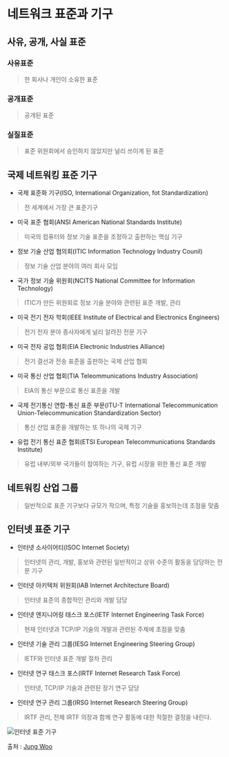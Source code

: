 # 네트워크 표준과 기구

## 사유, 공개, 사실 표준

### 사유표준
>한 회사나 개인이 소유한 표준

### 공개표준
>공개된 표준

### 실질표준
>표준 위원회에서 승인하지 않았지만 널리 쓰이게 된 표준

## 국제 네트워킹 표준 기구

* 국제 표준화 기구(ISO, International Organization, fot Standardization)
> 전 세계에서 가장 큰 표준기구

* 미국 표준 협회(ANSI American National Standards Institute)
>미국의 컴퓨터와 정보 기술 표준을 조정하고 출판하는 핵심 기구

* 정보 기술 산업 협의회(ITIC Information Technology Industry Counil)
> 정보 기술 산업 분야의 여러 회사 모임

* 국가 정보 기술 위원회(NCITS National Committee for Information Technology)
> ITIC가 만든 위원회로 정보 기술 분야와 관련된 표준 개발, 관리

* 미국 전기 전자 학회(IEEE Institute of Electrical and Electronics Engineers)
> 전기 전자 분야 종사자에게 널리 알려진 전문 기구

* 미국 전자 공업 협회(EIA Electronic Industries Alliance)
> 전기 결선과 전송 표준을 출판하는 국제 산업 협회

* 미국 통신 산업 협회(TIA Teleommunications Industry Association)
> EIA의 통신 부문으로 통신 표준을 개발

* 국제 전기통신 연합-통신 표준 부문(ITU-T International Telecommunication Union-Telecommunication Standardization Sector)
> 통신 산업 표준을 개발하는 또 하나의 국제 기구

* 유럽 전기 통신 표준 협회(ETSI European Telecommunications Standards Institute)
> 유럽 내부/외부 국가들이 참여하는 기구, 유럽 시장을 위한 통신 표준 개발

## 네트워킹 산업 그룹
>일반적으로 표준 기구보다 규모가 작으며, 특정 기술을 홍보하는데 초점을 맞춤

## 인터넷 표준 기구

* 인터넷 소사이어티(ISOC Internet Society)
> 인터넷의 관리, 개발, 홍보와 관련된 일반적이고 상위 수준의 활동을 담당하는 전문 기구

* 인터넷 아키텍처 위원회(IAB Internet Architecture Board)
> 인터넷 표준의 종합적인 관리와 개발 담당

* 인터넷 엔지니어링 태스크 포스(IETF Internet Engineering Task Force)
>현재 인터넷과 TCP/IP 기술의 개발과 관련된 주제에 초점을 맞춤

* 인터넷 기술 관리 그룹(IESG Internet Engineering Steering Group)
> IETF와 인터넷 표준 개발 절차 관리

* 인터넷 연구 태스크 포스(IRTF Internet Research Task Force)
> 인터넷, TCP/IP 기술과 관련된 장기 연구 담당

* 인터넷 연구 관리 그룹(IRSG Internet Research Steering Group)
> IRTF 관리, 전체 IRTF 의장과 함께 연구 활동에 대한 적절한 결정을 내린다.

![인터넷 표준 기구](http://4.bp.blogspot.com/-wVjVX0x9kls/UiQva-4h6dI/AAAAAAAAAFg/cSSy2F2bhZY/s1600/ISOC.jpg)

출처 : [Jung Woo](http://wooguy-tcpip.blogspot.com/2013/09/blog-post.html)